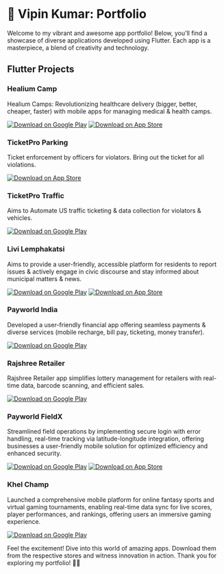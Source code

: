 # 🚀 Vipin Kumar: Portfolio

Welcome to my vibrant and awesome app portfolio! Below, you'll find a showcase of diverse applications developed using Flutter. Each app is a masterpiece, a blend of creativity and technology.

## Flutter Projects

### Healium Camp
Healium Camps: Revolutionizing healthcare delivery (bigger, better, cheaper, faster) with mobile apps for managing medical & health
camps.

[![Download on Google Play](https://img.shields.io/badge/Download_on_Google_Play-Healium_Camp-green?logo=google-play&logoColor=white&style=for-the-badge)](https://play.google.com/store/apps/details?id=com.healium.camp&hl=en)
[![Download on App Store](https://img.shields.io/badge/Download_on_App_Store-Healium_Camp-blue?logo=app-store&logoColor=white&style=for-the-badge)](https://apps.apple.com/in/app/healium-camps/id6474176316)



### TicketPro Parking
Ticket enforcement by officers for violators. Bring out the ticket for all violations.

[![Download on App Store](https://img.shields.io/badge/Download_on_App_Store-TicketPro_Parking-blue?logo=app-store&logoColor=white&style=for-the-badge)](https://apps.apple.com/us/app/ticketpro-parking/id1615407640)



### TicketPro Traffic
Aims to Automate US traffic ticketing & data collection for violators & vehicles.

[![Download on Google Play](https://img.shields.io/badge/Download_on_Google_Play-TicketPro_Traffic-green?logo=google-play&logoColor=white&style=for-the-badge)](https://play.google.com/store/apps/details?id=com.app.icold.icold)



### Livi Lemphakatsi
Aims to provide a user-friendly, accessible platform for residents to report issues & actively engage in civic discourse and stay informed about municipal matters & news.

[![Download on Google Play](https://img.shields.io/badge/Download_on_Google_Play-Livi_Lemphakatsi-green?logo=google-play&logoColor=white&style=for-the-badge)](https://play.google.com/store/apps/details?id=com.amala.earth)
[![Download on App Store](https://img.shields.io/badge/Download_on_App_Store-Livi_Lemphakatsi-blue?logo=app-store&logoColor=white&style=for-the-badge)](https://apps.apple.com/in/app/amala-earth/id1591399697)



### Payworld India
Developed a user-friendly financial app offering seamless payments & diverse services (mobile recharge, bill pay, ticketing, money transfer).

[![Download on Google Play](https://img.shields.io/badge/Download_on_Google_Play-Payworld_India-green?logo=google-play&logoColor=white&style=for-the-badge)](https://play.google.com/store/apps/details?id=com.payworld.phoneapp&hl=en_IN&pli=1)



### Rajshree Retailer
Rajshree Retailer app simplifies lottery management for retailers with real-time data, barcode scanning, and efficient sales.

[![Download on Google Play](https://img.shields.io/badge/Download_on_Google_Play-Rajshree_Retailer-green?logo=google-play&logoColor=white&style=for-the-badge)](https://play.google.com/store/apps/details?id=app.advn.advantage)



### Payworld FieldX
Streamlined field operations by implementing secure login with error handling, real-time tracking via latitude-longitude integration, offering businesses a user-friendly mobile solution for optimized efficiency and enhanced security.

[![Download on Google Play](https://img.shields.io/badge/Download_on_Google_Play-Payworld_FieldX-green?logo=google-play&logoColor=white&style=for-the-badge)](https://play.google.com/store/apps/details?id=com.cugl_connect.cugl_connect)
[![Download on App Store](https://img.shields.io/badge/Download_on_App_Store-Payworld_FieldX-blue?logo=app-store&logoColor=white&style=for-the-badge)](https://apps.apple.com/in/app/cugl-care/id6469044971)

### Khel Champ
Launched a comprehensive mobile platform for online fantasy sports and virtual gaming tournaments, enabling real-time data sync for live scores, player performances, and rankings, offering users an immersive gaming experience.

[![Download on Google Play](https://img.shields.io/badge/Download_on_Google_Play-Khel_Champ-green?logo=google-play&logoColor=white&style=for-the-badge)](https://play.google.com/store/apps/details?id=com.Party.partyapp)


Feel the excitement! Dive into this world of amazing apps. Download them from the respective stores and witness innovation in action. Thank you for exploring my portfolio! 🚀✨

